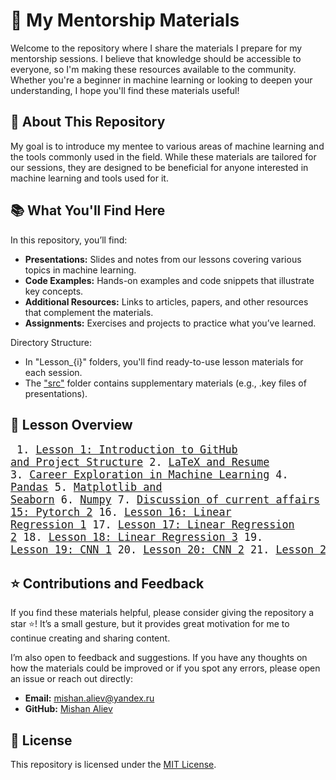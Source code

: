 # 🧠 My Mentorship Materials

Welcome to the repository where I share the materials I prepare for my mentorship sessions. I believe that knowledge should be accessible to everyone, so I'm making these resources available to the community. Whether you're a beginner in machine learning or looking to deepen your understanding, I hope you'll find these materials useful!

## 🏫 About This Repository

My goal is to introduce my mentee to various areas of machine learning and the tools commonly used in the field. While these materials are tailored for our sessions, they are designed to be beneficial for anyone interested in machine learning and tools used for it.

## 📚 What You'll Find Here

In this repository, you’ll find:
- **Presentations:** Slides and notes from our lessons covering various topics in machine learning.
- **Code Examples:** Hands-on examples and code snippets that illustrate key concepts.
- **Additional Resources:** Links to articles, papers, and other resources that complement the materials.
- **Assignments:** Exercises and projects to practice what you’ve learned.

Directory Structure:
- In "Lesson_{i}" folders, you'll find ready-to-use lesson materials for each session.
- The ["src"](./src/) folder contains supplementary materials (e.g., .key files of presentations).

## 📂 Lesson Overview

<big><pre>
    1.  [Lesson 1: Introduction to GitHub and Project Structure](./Lesson_1/)
    2.  [LaTeX and Resume](./Lesson_2/)
    3.  [Career Exploration in Machine Learning](./Lesson_3/)
    4.  [Pandas](./Lesson_4/)
    5.  [Matplotlib and Seaborn](./Lesson_5/)
    6.  [Numpy](./Lesson_6/)
    7.  [Discussion of current affairs](./Lesson_7/)
    8.  [Pytorch](./Lesson_8/)
    9.  [Data](./Lesson_9/)
    10. [Vectors and matrices: part 1](./Lesson_10/)
    11. [Lesson 11: Vectors and matrices: part 2](./Lesson_11/)
    12. [Lesson 12: Features: part 1](./Lesson_12/)
    13. [Lesson 13: Features: part 2](./Lesson_13/)
    14. [Lesson 14: EDA](./Lesson_14/)
    15. [Lesson 15: Pytorch 2](./Lesson_15/)
    16. [Lesson 16: Linear Regression 1]((./Lesson_16/))
    17. [Lesson 17: Linear Regression 2](./Lesson_17/)
    18. [Lesson 18: Linear Regression 3](./Lesson_18/)
    19. [Lesson 19: CNN 1](./Lesson_19/)
    20. [Lesson 20: CNN 2](./Lesson_20/)
    21. [Lesson 21: CNN 3](./Lesson_21/)
    22. [Lesson 22: CNN 4](./Lesson_22/)
    23. [Lesson 23: CNN 5](./Lesson_23/)
    24. [Lesson 24: CNN 6](./Lesson_24/)
    25. [Lesson 25: Transformers 1](./Lesson_25/)
    26. [Lesson 26: Transformers 2](./Lesson_26/)
</pre></big>

## ⭐ Contributions and Feedback

If you find these materials helpful, please consider giving the repository a star ⭐! It’s a small gesture, but it provides great motivation for me to continue creating and sharing content.

I’m also open to feedback and suggestions. If you have any thoughts on how the materials could be improved or if you spot any errors, please open an issue or reach out directly:
- **Email:** mishan.aliev@yandex.ru
- **GitHub:** [Mishan Aliev](https://github.com/thecrazymage)

## 📜 License

This repository is licensed under the [MIT License](./LICENSE).